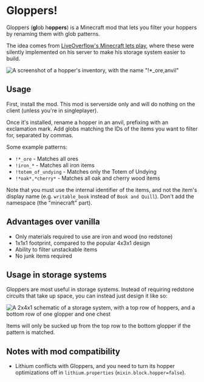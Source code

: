 # Gloppers!

Gloppers (**gl**ob h**oppers**) is a Minecraft mod that lets you filter your hoppers by renaming them with glob patterns.

The idea comes from [LiveOverflow's Minecraft lets play](https://www.youtube.com/playlist?list=PLhixgUqwRTjwvBI-hmbZ2rpkAl4lutnJG), where these were silently implemented on his server to make his storage system easier to build.

![A screenshot of a hopper's inventory, with the name "!*_ore,anvil"](https://raw.githubusercontent.com/NotNite/gloppers/main/img/demo.png)

## Usage

First, install the mod. This mod is serverside only and will do nothing on the client (unless you're in singleplayer).

Once it's installed, rename a hopper in an anvil, prefixing with an exclamation mark. Add globs matching the IDs of the items you want to filter for, separated by commas.

Some example patterns:

- `!*_ore` - Matches all ores
- `!iron_*` - Matches all iron items
- `!totem_of_undying` - Matches only the Totem of Undying
- `!*oak*,*cherry*` - Matches all oak and cherry wood items

Note that you must use the internal identifier of the items, and not the item's display name (e.g. `writable_book` instead of `Book and Quill`). Don't add the namespace (the "minecraft" part).

## Advantages over vanilla

- Only materials required to use are iron and wood (no redstone)
- 1x1x1 footprint, compared to the popular 4x3x1 design
- Ability to filter unstackable items
- No junk items required

## Usage in storage systems

Gloppers are most useful in storage systems. Instead of requiring redstone circuits that take up space, you can instead just design it like so:

![A 2x4x1 schematic of a storage system, with a top row of hoppers, and a bottom row of one glopper and one chest](https://raw.githubusercontent.com/NotNite/gloppers/main/img/storage.png)

Items will only be sucked up from the top row to the bottom glopper if the pattern is matched.

## Notes with mod compatibility

- Lithium conflicts with Gloppers, and you need to turn its hopper optimizations off in `lithium.properties` (`mixin.block.hopper=false`).

